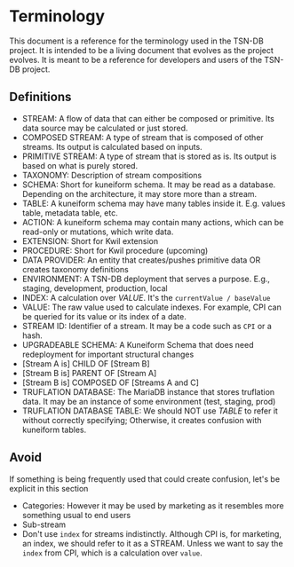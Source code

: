 # Terminology

This document is a reference for the terminology used in the TSN-DB project. It is intended to be a living document that evolves as the project evolves. It is meant to be a reference for developers and users of the TSN-DB project.

## Definitions

- STREAM: A flow of data that can either be composed or primitive. Its data source may be calculated or just stored.
- COMPOSED STREAM: A type of stream that is composed of other streams. Its output is calculated based on inputs.
- PRIMITIVE STREAM: A type of stream that is stored as is. Its output is based on what is purely stored.
- TAXONOMY: Description of stream compositions
- SCHEMA: Short for kuneiform schema. It may be read as a database. Depending on the architecture, it may store more than a stream.
- TABLE: A kuneiform schema may have many tables inside it. E.g. values table, metadata table, etc.
- ACTION: A kuneiform schema may contain many actions, which can be read-only or mutations, which write data.
- EXTENSION: Short for Kwil extension
- PROCEDURE: Short for Kwil procedure (upcoming)
- DATA PROVIDER: An entity that creates/pushes primitive data OR creates taxonomy definitions
- ENVIRONMENT: A TSN-DB deployment that serves a purpose. E.g., staging, development, production, local
- INDEX: A calculation over _VALUE_. It's the `currentValue / baseValue`
- VALUE: The raw value used to calculate indexes. For example, CPI can be queried for its value or its index of a date.
- STREAM ID: Identifier of a stream. It may be a code such as `CPI` or a hash.
- UPGRADEABLE SCHEMA: A Kuneiform Schema that does need redeployment for important structural changes
- [Stream A is] CHILD OF [Stream B]
- [Stream B is] PARENT OF [Stream A]
- [Stream B is] COMPOSED OF [Streams A and C]
- TRUFLATION DATABASE: The MariaDB instance that stores truflation data. It may be an instance of some environment (test, staging, prod)
- TRUFLATION DATABASE TABLE: We should NOT use _TABLE_ to refer it without correctly specifying; Otherwise, it creates confusion with kuneiform tables.


## Avoid
If something is being frequently used that could create confusion, let's be explicit in this section

- Categories: However it may be used by marketing as it resembles more something usual to end users
- Sub-stream
- Don't use `index` for streams indistinctly. Although CPI is, for marketing, an index, we should refer to it as a STREAM. Unless we want to say the `index` from CPI, which is a calculation over `value`.
